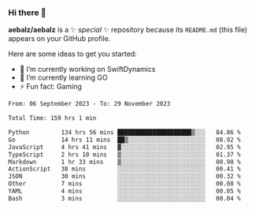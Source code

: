 ### Hi there 👋

**aebalz/aebalz** is a ✨ _special_ ✨ repository because its `README.md` (this file) appears on your GitHub profile.

Here are some ideas to get you started:

- 🔭 I’m currently working on SwiftDynamics
- 🌱 I’m currently learning GO
-  ⚡ Fun fact: Gaming
  
  <!--
- 👯 I’m looking to collaborate on ...
- 🤔 I’m looking for help with ...
- 💬 Ask me about ...
- 📫 How to reach me: ...
- 😄 Pronouns: ...
-->

<!--START_SECTION:waka-->

```txt
From: 06 September 2023 - To: 29 November 2023

Total Time: 159 hrs 1 min

Python         134 hrs 56 mins █████████████████████▒░░░   84.86 %
Go             14 hrs 11 mins  ██▒░░░░░░░░░░░░░░░░░░░░░░   08.92 %
JavaScript     4 hrs 41 mins   ▓░░░░░░░░░░░░░░░░░░░░░░░░   02.95 %
TypeScript     2 hrs 10 mins   ▒░░░░░░░░░░░░░░░░░░░░░░░░   01.37 %
Markdown       1 hr 33 mins    ▒░░░░░░░░░░░░░░░░░░░░░░░░   00.98 %
ActionScript   38 mins         ░░░░░░░░░░░░░░░░░░░░░░░░░   00.41 %
JSON           30 mins         ░░░░░░░░░░░░░░░░░░░░░░░░░   00.32 %
Other          7 mins          ░░░░░░░░░░░░░░░░░░░░░░░░░   00.08 %
YAML           4 mins          ░░░░░░░░░░░░░░░░░░░░░░░░░   00.05 %
Bash           3 mins          ░░░░░░░░░░░░░░░░░░░░░░░░░   00.04 %
```

<!--END_SECTION:waka-->
